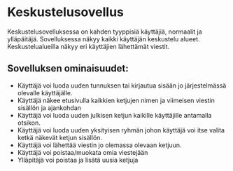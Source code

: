 # Keskustelusovellus

Keskustelusovelluksessa on kahden tyyppisiä käyttäjiä, normaalit ja ylläpäitäjä.
Sovelluksessa näkyy kaikki käyttäjän keskustelu alueet. Keskustelualueilla näkyy eri käyttäjien lähettämät viestit. 

## Sovelluksen ominaisuudet:

- Käyttäjä voi luoda uuden tunnuksen tai kirjautua sisään jo järjestelmässä olevalle käyttäjälle.
- Käyttäjä näkee etusivulla kaikkien ketjujen nimen ja viimeisen viestin sisällön ja ajankohdan
- Käyttäjä voi luoda uuden julkisen ketjun kaikille käyttäjille antamalla otsikon.
- Käyttäjä voi luoda uuden yksityisen ryhmän johon käyttäjä voi itse valita ketkä näkevät ketjun sisällön.
- Käyttäjä voi lähettää viestin jo olemassa olevaan ketjuun.
- Käyttäjä voi poistaa/muokata omia viestejään
- Ylläpitäjä voi poistaa ja lisätä uusia ketjuja

